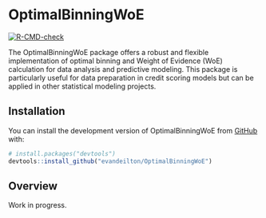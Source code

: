 
<!-- README.md is generated from README.Rmd. Please edit that file -->

# OptimalBinningWoE

<!-- badges: start -->

[![R-CMD-check](https://github.com/evandeilton/OptimalBinningWoE/actions/workflows/R-CMD-check.yaml/badge.svg)](https://github.com/evandeilton/OptimalBinningWoE/actions/workflows/R-CMD-check.yaml)
<!-- badges: end -->

The OptimalBinningWoE package offers a robust and flexible
implementation of optimal binning and Weight of Evidence (WoE)
calculation for data analysis and predictive modeling. This package is
particularly useful for data preparation in credit scoring models but
can be applied in other statistical modeling projects.

## Installation

You can install the development version of OptimalBinningWoE from
[GitHub](https://github.com/) with:

``` r
# install.packages("devtools")
devtools::install_github("evandeilton/OptimalBinningWoE")
```

## Overview

Work in progress.
